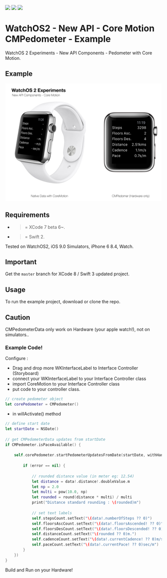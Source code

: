 ![](https://img.shields.io/badge/build-pass-brightgreen.svg?style=flat-square)
![](https://img.shields.io/badge/platform-WatchOS2-ff69b4.svg?style=flat-square)
![](https://img.shields.io/badge/Require-XCode7-lightgrey.svg?style=flat-square)


# WatchOS2 - New API - Core Motion CMPedometer - Example
WatchOS 2 Experiments - New API Components - Pedometer with Core Motion.

## Example

![](https://raw.githubusercontent.com/Sweefties/WatchOS2-NewAPI-CoreMotion-CMPedometer-Example/master/source/Apple_Watch_template-CoreMotion-CMPedometer.jpg)


## Requirements

- >= XCode 7 beta 6~.
- >= Swift 2.

Tested on WatchOS2, iOS 9.0 Simulators, iPhone 6 8.4, Watch.

## Important

Get the `master` branch for XCode 8 / Swift 3 updated project.

## Usage

To run the example project, download or clone the repo.

## Caution
CMPedometerData only work on Hardware (your apple watch!), not on simulators..

### Example Code!


Configure :

- Drag and drop more WKInterfaceLabel to Interface Controller (Storyboard)
- connect your WKInterfaceLabel to your Interface Controller class
- import CoreMotion to your Interface Controller class
- put code to your controller class.

```swift
// create pedometer object
let corePedometer = CMPedometer()
```

- in willActivate() method

```swift
// define start date
let startDate = NSDate()

// get CMPedometerData updates from startDate
if CMPedometer.isPaceAvailable() {

	self.corePedometer.startPedometerUpdatesFromDate(startDate, withHandler: { (data:CMPedometerData?, error:NSError?) -> Void in

		if (error == nil) {

            // rounded distance value (in meter eg: 12.54)
            let distance = data!.distance!.doubleValue.m
            let np = 2.0
            let multi = pow(10.0, np)
            let rounded = round(distance * multi) / multi
            print("Distance standard rounding : \(rounded)m")

            // set text labels
            self.stepsCount.setText("\(data!.numberOfSteps ?? 0)")
            self.floorsAscCount.setText("\(data!.floorsAscended! ?? 0)")
            self.floorsDesCount.setText("\(data!.floorsDescended! ?? 0)")
            self.distanceCount.setText("\(rounded ?? 0)m.")
            self.cadenceCount.setText("\(data!.currentCadence! ?? 0)m/s")
            self.paceCount.setText("\(data!.currentPace! ?? 0)sec/m")
		}
	})
}
```


Build and Run on your Hardware!
